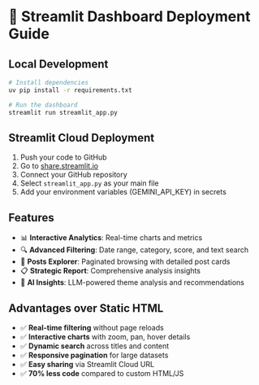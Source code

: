 # 🚀 Streamlit Dashboard Deployment Guide

## Local Development
```bash
# Install dependencies
uv pip install -r requirements.txt

# Run the dashboard
streamlit run streamlit_app.py
```

## Streamlit Cloud Deployment
1. Push your code to GitHub
2. Go to [share.streamlit.io](https://share.streamlit.io)
3. Connect your GitHub repository
4. Select `streamlit_app.py` as your main file
5. Add your environment variables (GEMINI_API_KEY) in secrets

## Features
- 📊 **Interactive Analytics**: Real-time charts and metrics
- 🔍 **Advanced Filtering**: Date range, category, score, and text search
- 💬 **Posts Explorer**: Paginated browsing with detailed post cards
- 📋 **Strategic Report**: Comprehensive analysis insights
- 🤖 **AI Insights**: LLM-powered theme analysis and recommendations

## Advantages over Static HTML
- ✅ **Real-time filtering** without page reloads
- ✅ **Interactive charts** with zoom, pan, hover details
- ✅ **Dynamic search** across titles and content
- ✅ **Responsive pagination** for large datasets
- ✅ **Easy sharing** via Streamlit Cloud URL
- ✅ **70% less code** compared to custom HTML/JS
